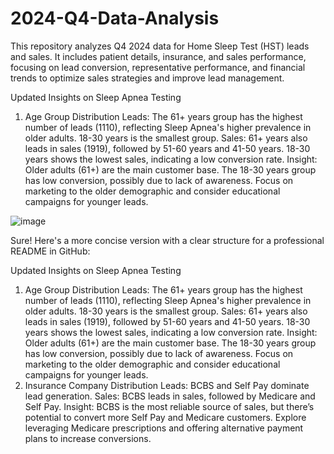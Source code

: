 # 2024-Q4-Data-Analysis
This repository analyzes Q4 2024 data for Home Sleep Test (HST) leads and sales. It includes patient details, insurance, and sales performance, focusing on lead conversion, representative performance, and financial trends to optimize sales strategies and improve lead management.

Updated Insights on Sleep Apnea Testing

1. Age Group Distribution
Leads:
The 61+ years group has the highest number of leads (1110), reflecting Sleep Apnea's higher prevalence in older adults.
18-30 years is the smallest group.
Sales:
61+ years also leads in sales (1919), followed by 51-60 years and 41-50 years.
18-30 years shows the lowest sales, indicating a low conversion rate.
Insight:
Older adults (61+) are the main customer base. The 18-30 years group has low conversion, possibly due to lack of awareness.
Focus on marketing to the older demographic and consider educational campaigns for younger leads.

![image](https://github.com/user-attachments/assets/21d1e0e7-47c0-4c1e-89fd-a8d3c2d3a34f)



Sure! Here's a more concise version with a clear structure for a professional README in GitHub:

Updated Insights on Sleep Apnea Testing
1. Age Group Distribution
Leads:
The 61+ years group has the highest number of leads (1110), reflecting Sleep Apnea's higher prevalence in older adults.
18-30 years is the smallest group.
Sales:
61+ years also leads in sales (1919), followed by 51-60 years and 41-50 years.
18-30 years shows the lowest sales, indicating a low conversion rate.
Insight:
Older adults (61+) are the main customer base. The 18-30 years group has low conversion, possibly due to lack of awareness.
Focus on marketing to the older demographic and consider educational campaigns for younger leads.
2. Insurance Company Distribution
Leads:
BCBS and Self Pay dominate lead generation.
Sales:
BCBS leads in sales, followed by Medicare and Self Pay.
Insight:
BCBS is the most reliable source of sales, but there’s potential to convert more Self Pay and Medicare customers.
Explore leveraging Medicare prescriptions and offering alternative payment plans to increase conversions.



